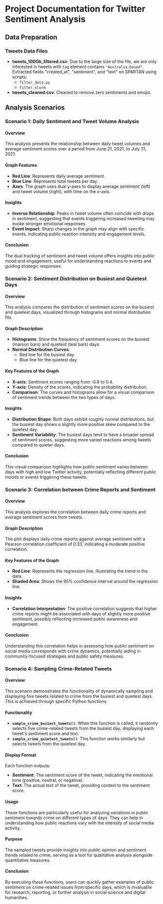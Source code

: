 # Project Documentation for Twitter Sentiment Analysis

## Data Preparation

### Tweets Data Files
- **tweets_100Gb_filtered.csv**: Due to the large size of the file, we are only interested in tweets with `tag` element contains `"Australia-based"`. Extracted fields "created_at", "sentiment", and "text" on SPARTAN using scripts:
  - `filter_data.py`
  - `filter.slurm`
- **tweets_cleaned.csv**: Cleaned to remove zero sentiments and emojis.

## Analysis Scenarios

### Scenario 1: Daily Sentiment and Tweet Volume Analysis

#### Overview
This analysis presents the relationship between daily tweet volumes and average sentiment scores over a period from June 21, 2021, to July 31, 2021.

#### Graph Features
- **Red Line**: Represents daily average sentiment.
- **Blue Line**: Represents total tweets per day.
- **Axes**: The graph uses dual y-axes to display average sentiment (left) and tweet volume (right), with time on the x-axis.

#### Insights
- **Inverse Relationship**: Peaks in tweet volume often coincide with drops in sentiment, suggesting that events triggering increased tweeting may evoke stronger emotional responses.
- **Event Impact**: Sharp changes in the graph may align with specific events, indicating public reaction intensity and engagement levels.

#### Conclusion
The dual tracking of sentiment and tweet volume offers insights into public mood and engagement, useful for understanding reactions to events and guiding strategic responses.

### Scenario 2: Sentiment Distribution on Busiest and Quietest Days

#### Overview
This analysis compares the distribution of sentiment scores on the busiest and quietest days, visualized through histograms and normal distribution fits.

#### Graph Description
- **Histograms**: Show the frequency of sentiment scores on the busiest (maroon bars) and quietest (teal bars) days.
- **Normal Distribution Curves**:
  - Red line for the busiest day.
  - Blue line for the quietest day.

#### Key Features of the Graph
- **X-axis**: Sentiment scores ranging from -0.8 to 0.4.
- **Y-axis**: Density of the scores, indicating the probability distribution.
- **Comparison**: The curves and histograms allow for a visual comparison of sentiment trends between the two types of days.

#### Insights
- **Distribution Shape**: Both days exhibit roughly normal distributions, but the busiest day shows a slightly more positive skew compared to the quietest day.
- **Sentiment Variability**: The busiest days tend to have a broader spread of sentiment scores, suggesting more varied reactions among tweets compared to quieter days.

#### Conclusion
This visual comparison highlights how public sentiment varies between days with high and low Twitter activity, potentially reflecting different public moods or events triggering these tweets.


### Scenario 3: Correlation between Crime Reports and Sentiment

#### Overview
This analysis explores the correlation between daily crime reports and average sentiment scores from tweets.

#### Graph Description
The plot displays daily crime reports against average sentiment with a Pearson correlation coefficient of 0.33, indicating a moderate positive correlation.

#### Key Features of the Graph
- **Red Line**: Represents the regression line, illustrating the trend in the data.
- **Shaded Area**: Shows the 95% confidence interval around the regression line.

#### Insights
- **Correlation Interpretation**: The positive correlation suggests that higher crime reports might be associated with days of slightly more positive sentiment, possibly reflecting increased public awareness and engagement.

#### Conclusion
Understanding this correlation helps in assessing how public sentiment on social media corresponds with crime dynamics, potentially aiding in community-focused strategies and public safety measures.


### Scenario 4: Sampling Crime-Related Tweets

#### Overview
This scenario demonstrates the functionality of dynamically sampling and displaying five tweets related to crime from the busiest and quietest days. This is achieved through specific Python functions.

#### Functionality
- **`sample_crime_busiest_tweets()`**: When this function is called, it randomly selects five crime-related tweets from the busiest day, displaying each tweet's sentiment score and text.
- **`sample_crime_quietest_tweets()`**: This function works similarly but selects tweets from the quietest day.

#### Display Format
Each function outputs:
- **Sentiment**: The sentiment score of the tweet, indicating the emotional tone (positive, neutral, or negative).
- **Text**: The actual text of the tweet, providing context to the sentiment score.

#### Usage
These functions are particularly useful for analyzing variations in public sentiment towards crime on different types of days. They can help in understanding how public reactions vary with the intensity of social media activity.

#### Purpose
The sampled tweets provide insights into public opinion and sentiment trends related to crime, serving as a tool for qualitative analysis alongside quantitative measures.

#### Conclusion
By executing these functions, users can quickly gather examples of public sentiment on crime-related issues from specific days, which is invaluable for research, reporting, or further analysis in social science and digital humanities.